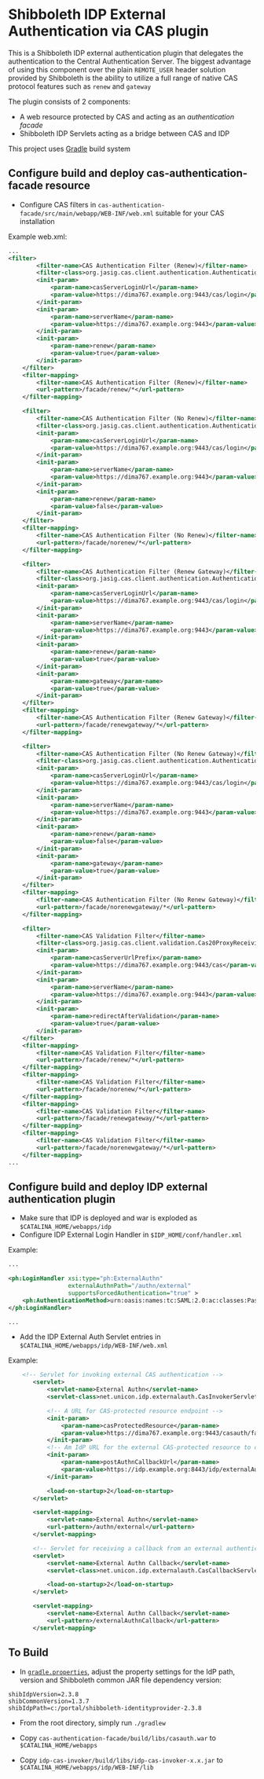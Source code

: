 # Shibboleth IDP External Authentication via CAS plugin

This is a Shibboleth IDP external authentication plugin that delegates the authentication to the Central Authentication Server. The biggest advantage of using this component over the plain `REMOTE_USER` header solution provided by Shibboleth is the ability to utilize a full range of native CAS protocol features such as `renew` and `gateway`

The plugin consists of 2 components:

* A web resource protected by CAS and acting as an *authentication facade*
* Shibboleth IDP Servlets acting as a bridge between CAS and IDP  

This project uses [Gradle](http://gradle.org) build system
	
Configure build and deploy cas-authentication-facade resource
-------------------------------------------------------------
* Configure CAS filters in `cas-authentication-facade/src/main/webapp/WEB-INF/web.xml` suitable for your CAS installation

Example web.xml:

```xml
...
<filter>
		<filter-name>CAS Authentication Filter (Renew)</filter-name>
		<filter-class>org.jasig.cas.client.authentication.AuthenticationFilter</filter-class>
		<init-param>
			<param-name>casServerLoginUrl</param-name>
			<param-value>https://dima767.example.org:9443/cas/login</param-value>
		</init-param>
		<init-param>
			<param-name>serverName</param-name>
			<param-value>https://dima767.example.org:9443</param-value>
		</init-param>
		<init-param>
			<param-name>renew</param-name>
			<param-value>true</param-value>
		</init-param>
	</filter>
    <filter-mapping>
		<filter-name>CAS Authentication Filter (Renew)</filter-name>
		<url-pattern>/facade/renew/*</url-pattern>
	</filter-mapping>

    <filter>
        <filter-name>CAS Authentication Filter (No Renew)</filter-name>
        <filter-class>org.jasig.cas.client.authentication.AuthenticationFilter</filter-class>
        <init-param>
            <param-name>casServerLoginUrl</param-name>
            <param-value>https://dima767.example.org:9443/cas/login</param-value>
        </init-param>
        <init-param>
            <param-name>serverName</param-name>
            <param-value>https://dima767.example.org:9443</param-value>
        </init-param>
        <init-param>
            <param-name>renew</param-name>
            <param-value>false</param-value>
        </init-param>
    </filter>
    <filter-mapping>
        <filter-name>CAS Authentication Filter (No Renew)</filter-name>
        <url-pattern>/facade/norenew/*</url-pattern>
    </filter-mapping>

    <filter>
        <filter-name>CAS Authentication Filter (Renew Gateway)</filter-name>
        <filter-class>org.jasig.cas.client.authentication.AuthenticationFilter</filter-class>
        <init-param>
            <param-name>casServerLoginUrl</param-name>
            <param-value>https://dima767.example.org:9443/cas/login</param-value>
        </init-param>
        <init-param>
            <param-name>serverName</param-name>
            <param-value>https://dima767.example.org:9443</param-value>
        </init-param>
        <init-param>
            <param-name>renew</param-name>
            <param-value>true</param-value>
        </init-param>
        <init-param>
            <param-name>gateway</param-name>
            <param-value>true</param-value>
        </init-param>
    </filter>
    <filter-mapping>
        <filter-name>CAS Authentication Filter (Renew Gateway)</filter-name>
        <url-pattern>/facade/renewgateway/*</url-pattern>
    </filter-mapping>

    <filter>
        <filter-name>CAS Authentication Filter (No Renew Gateway)</filter-name>
        <filter-class>org.jasig.cas.client.authentication.AuthenticationFilter</filter-class>
        <init-param>
            <param-name>casServerLoginUrl</param-name>
            <param-value>https://dima767.example.org:9443/cas/login</param-value>
        </init-param>
        <init-param>
            <param-name>serverName</param-name>
            <param-value>https://dima767.example.org:9443</param-value>
        </init-param>
        <init-param>
            <param-name>renew</param-name>
            <param-value>false</param-value>
        </init-param>
        <init-param>
            <param-name>gateway</param-name>
            <param-value>true</param-value>
        </init-param>
    </filter>
    <filter-mapping>
        <filter-name>CAS Authentication Filter (No Renew Gateway)</filter-name>
        <url-pattern>/facade/norenewgateway/*</url-pattern>
    </filter-mapping>

    <filter>
		<filter-name>CAS Validation Filter</filter-name>
		<filter-class>org.jasig.cas.client.validation.Cas20ProxyReceivingTicketValidationFilter</filter-class>
		<init-param>
			<param-name>casServerUrlPrefix</param-name>
			<param-value>https://dima767.example.org:9443/cas</param-value>
		</init-param>
		<init-param>
			<param-name>serverName</param-name>
			<param-value>https://dima767.example.org:9443</param-value>
		</init-param>
		<init-param>
			<param-name>redirectAfterValidation</param-name>
			<param-value>true</param-value>
		</init-param>
	</filter>
    <filter-mapping>
		<filter-name>CAS Validation Filter</filter-name>
		<url-pattern>/facade/renew/*</url-pattern>
	</filter-mapping>
    <filter-mapping>
        <filter-name>CAS Validation Filter</filter-name>
        <url-pattern>/facade/norenew/*</url-pattern>
    </filter-mapping>
    <filter-mapping>
        <filter-name>CAS Validation Filter</filter-name>
        <url-pattern>/facade/renewgateway/*</url-pattern>
    </filter-mapping>
    <filter-mapping>
        <filter-name>CAS Validation Filter</filter-name>
        <url-pattern>/facade/norenewgateway/*</url-pattern>
    </filter-mapping>
...
```

Configure build and deploy IDP external authentication plugin
-------------------------------------------------------------

* Make sure that IDP is deployed and war is exploded as `$CATALINA_HOME/webapps/idp`
* Configure IDP External Login Handler in `$IDP_HOME/conf/handler.xml`

Example:

```xml
...

<ph:LoginHandler xsi:type="ph:ExternalAuthn"
                 externalAuthnPath="/authn/external"
                 supportsForcedAuthentication="true" >
    <ph:AuthenticationMethod>urn:oasis:names:tc:SAML:2.0:ac:classes:PasswordProtectedTransport</ph:AuthenticationMethod>
</ph:LoginHandler>

...
```

* Add the IDP External Auth Servlet entries in `$CATALINA_HOME/webapps/idp/WEB-INF/web.xml`

Example:

```xml
	<!-- Servlet for invoking external CAS authentication -->
	   <servlet>
	       <servlet-name>External Authn</servlet-name>
	       <servlet-class>net.unicon.idp.externalauth.CasInvokerServlet</servlet-class>

	       <!-- A URL for CAS-protected resource endpoint -->
	       <init-param>
	           <param-name>casProtectedResource</param-name>
	           <param-value>https://dima767.example.org:9443/casauth/facade</param-value>
	       </init-param>
	       <!-- Am IdP URL for the external CAS-protected resource to callback to -->
	       <init-param>
	           <param-name>postAuthnCallbackUrl</param-name>
	           <param-value>https://idp.example.org:8443/idp/externalAuthnCallback</param-value>
	       </init-param>

	       <load-on-startup>2</load-on-startup>
	   </servlet>

	   <servlet-mapping>
	       <servlet-name>External Authn</servlet-name>
	       <url-pattern>/authn/external</url-pattern>
	   </servlet-mapping>

	   <!-- Servlet for receiving a callback from an external authentication system and continuing the IdP login flow -->
	   <servlet>
	       <servlet-name>External Authn Callback</servlet-name>
	       <servlet-class>net.unicon.idp.externalauth.CasCallbackServlet</servlet-class>

	       <load-on-startup>2</load-on-startup>
	   </servlet>

	   <servlet-mapping>
	       <servlet-name>External Authn Callback</servlet-name>
	       <url-pattern>/externalAuthnCallback</url-pattern>
	   </servlet-mapping>
```

To Build
--------

* In [`gradle.properties`](https://github.com/Unicon/shib-cas-authenticator/blob/master/gradle.properties), adjust
the property settings for the IdP path, version and Shibboleth common JAR file dependency version:

```properties
shibIdpVersion=2.3.8
shibCommonVersion=1.3.7
shibIdpPath=c:/portal/shibboleth-identityprovider-2.3.8
```

* From the root directory, simply run `./gradlew`

* Copy `cas-authentication-facade/build/libs/casauth.war` to `$CATALINA_HOME/webapps`
* Copy `idp-cas-invoker/build/libs/idp-cas-invoker-x.x.jar` to `$CATALINA_HOME/webapps/idp/WEB-INF/lib`